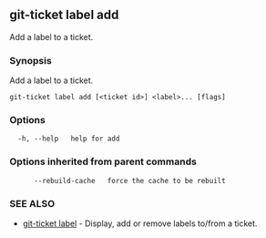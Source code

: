 ## git-ticket label add

Add a label to a ticket.

### Synopsis

Add a label to a ticket.

```
git-ticket label add [<ticket id>] <label>... [flags]
```

### Options

```
  -h, --help   help for add
```

### Options inherited from parent commands

```
      --rebuild-cache   force the cache to be rebuilt
```

### SEE ALSO

* [git-ticket label](git-ticket_label.md)	 - Display, add or remove labels to/from a ticket.

